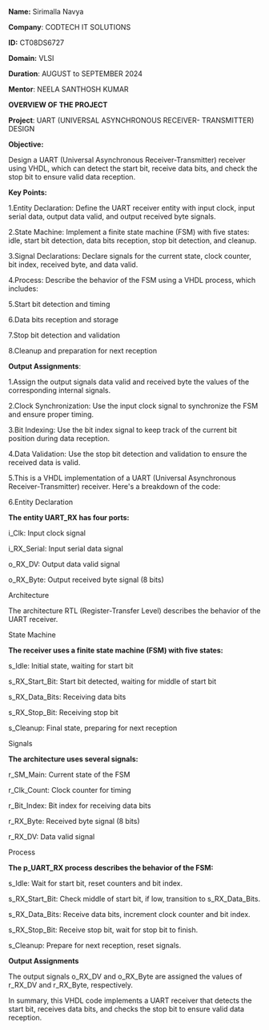 **Name:** Sirimalla Navya

**Company**: CODTECH IT SOLUTIONS

**ID:** CT08DS6727

**Domain:** VLSI

**Duration**: AUGUST to SEPTEMBER 2024

**Mentor**: NEELA SANTHOSH KUMAR

**OVERVIEW OF THE PROJECT**

**Project**: UART (UNIVERSAL ASYNCHRONOUS RECEIVER- TRANSMITTER) DESIGN

**Objective:**

Design a UART (Universal Asynchronous Receiver-Transmitter) receiver using VHDL, which can detect the start bit, receive data bits, and check the stop bit to ensure valid data reception.

**Key Points:**

1.Entity Declaration: Define the UART receiver entity with input clock, input serial data, output data valid, and output received byte signals.

2.State Machine: Implement a finite state machine (FSM) with five states: idle, start bit detection, data bits reception, stop bit detection, and cleanup.

3.Signal Declarations: Declare signals for the current state, clock counter, bit index, received byte, and data valid.

4.Process: Describe the behavior of the FSM using a VHDL process, which includes:

5.Start bit detection and timing

6.Data bits reception and storage

7.Stop bit detection and validation

8.Cleanup and preparation for next reception

**Output Assignments**: 

1.Assign the output signals data valid and received byte the values of the corresponding internal signals.

2.Clock Synchronization: Use the input clock signal to synchronize the FSM and ensure proper timing.

3.Bit Indexing: Use the bit index signal to keep track of the current bit position during data reception.

4.Data Validation: Use the stop bit detection and validation to ensure the received data is valid.

5.This is a VHDL implementation of a UART (Universal Asynchronous Receiver-Transmitter) receiver. Here's a breakdown of the code:

6.Entity Declaration

**The entity UART_RX has four ports:**

i_Clk: Input clock signal

i_RX_Serial: Input serial data signal

o_RX_DV: Output data valid signal

o_RX_Byte: Output received byte signal (8 bits)

Architecture

The architecture RTL (Register-Transfer Level) describes the behavior of the UART receiver.

State Machine

**The receiver uses a finite state machine (FSM) with five states:**

s_Idle: Initial state, waiting for start bit

s_RX_Start_Bit: Start bit detected, waiting for middle of start bit

s_RX_Data_Bits: Receiving data bits

s_RX_Stop_Bit: Receiving stop bit

s_Cleanup: Final state, preparing for next reception

Signals

**The architecture uses several signals:**

r_SM_Main: Current state of the FSM

r_Clk_Count: Clock counter for timing

r_Bit_Index: Bit index for receiving data bits

r_RX_Byte: Received byte signal (8 bits)

r_RX_DV: Data valid signal

Process

**The p_UART_RX process describes the behavior of the FSM:**

s_Idle: Wait for start bit, reset counters and bit index.

s_RX_Start_Bit: Check middle of start bit, if low, transition to s_RX_Data_Bits.

s_RX_Data_Bits: Receive data bits, increment clock counter and bit index.

s_RX_Stop_Bit: Receive stop bit, wait for stop bit to finish.

s_Cleanup: Prepare for next reception, reset signals.

**Output Assignments**

The output signals o_RX_DV and o_RX_Byte are assigned the values of r_RX_DV and r_RX_Byte, respectively.

In summary, this VHDL code implements a UART receiver that detects the start bit, receives data bits, and checks the stop bit to ensure valid data reception.
